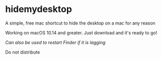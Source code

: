 # hidemydesktop
A simple, free mac shortcut to hide the desktop on a mac for any reason

Working on macOS 10.14 and greater.
Just download and it's ready to go!

*Can also be used to restart Finder if it is lagging*

Do not distribute
